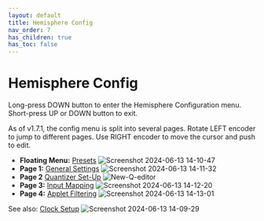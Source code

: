 ```yaml
---
layout: default
title: Hemisphere Config
nav_order: 7
has_children: true
has_toc: false
---
```

# Hemisphere Config

Long-press DOWN button to enter the Hemisphere Configuration menu. Short-press UP or DOWN button to exit.

As of v1.7.1, the config menu is split into several pages. Rotate LEFT encoder to jump to different pages. Use RIGHT encoder to move the cursor and push to edit.

* **Floating Menu:** [Presets](Hemisphere-Presets)
![Screenshot 2024-06-13 14-10-47](https://github.com/djphazer/O_C-Phazerville/assets/109086194/c1413c95-627c-40d2-88ff-79b00829f31b)
* **Page 1:** [General Settings](Hemisphere-General-Settings)
![Screenshot 2024-06-13 14-11-32](https://github.com/djphazer/O_C-Phazerville/assets/109086194/34eed3aa-3307-4734-90d4-a6e65442d4af)
* **Page 2** [Quantizer Set-Up](Hemisphere-Quantizer-Setup)
![New-Q-editor](https://github.com/user-attachments/assets/793711ff-08f8-4910-a1ea-8b1369c244ab)
* **Page 3:** [Input Mapping](Hemisphere-Input-Mapping)
![Screenshot 2024-06-13 14-12-20](https://github.com/djphazer/O_C-Phazerville/assets/109086194/cb3b940c-c975-43ce-af30-54436ed1297b)
* **Page 4:** [Applet Filtering](Hemisphere-Applet-Filtering)
![Screenshot 2024-06-13 14-13-01](https://github.com/djphazer/O_C-Phazerville/assets/109086194/b6a3abf1-fad8-4ed5-a40c-0316b406a9dc)

See also: [Clock Setup](Clock-Setup)
![Screenshot 2024-06-13 14-09-29](https://github.com/djphazer/O_C-Phazerville/assets/109086194/0ef7eb18-3206-44e0-b1b6-0c8131b3a973)

